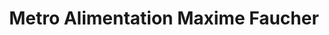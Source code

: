 ---
title: "Metro Alimentation Maxime Faucher"
url: /levis/metro-alimentation-maxime-faucher/
shop: supermarket
---